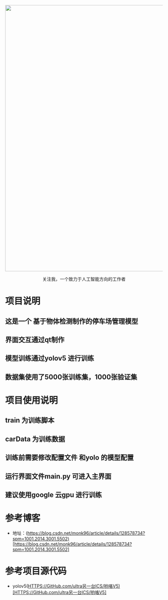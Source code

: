 <div align="center">
  <p>
    <a align="center" href="https://ultralytics.com/yolov5" target="_blank">
      <img width="850" src="https://raw.githubusercontent.com/ultralytics/assets/master/yolov5/v70/splash.png"></a>
  </p>

关注我，一个致力于人工智能方向的工作者<br/>

</div>

# 项目说明

## 这是一个 基于物体检测制作的停车场管理模型

## 界面交互通过qt制作

## 模型训练通过yolov5 进行训练

## 数据集使用了5000张训练集，1000张验证集

# 项目使用说明

## train 为训练脚本

## carData 为训练数据

## 训练前需要修改配置文件 和yolo 的模型配置

## 运行界面文件main.py 可进入主界面

## 建议使用google 云gpu 进行训练

# 参考博客

-   地址：(<https://blog.csdn.net/monk96/article/details/128578734?spm=1001.2014.3001.5502)[https://blog.csdn.net/monk96/article/details/128578734?spm=1001.2014.3001.5502]>

# 参考项目源代码

-   yolov5([HTTPS://GitHub.com/ultra另一台ICS/哟咯V5)\[HTTPS://GitHub.com/ultra另一台ICS/哟咯V5\]](<https://github.com/ultralytics/yolov5)[https://github.com/ultralytics/yolov5]>)
